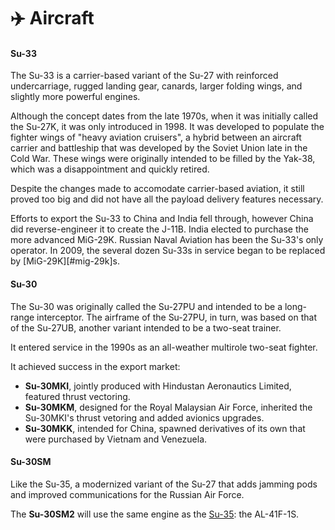 # ✈&#xfe0f; Aircraft

#### Su-33

The Su-33 is a carrier-based variant of the Su-27 with reinforced undercarriage, rugged landing gear, canards, larger folding wings, and slightly more powerful engines.

Although the concept dates from the late 1970s, when it was initially called the Su-27K, it was only introduced in 1998.
It was developed to populate the fighter wings of "heavy aviation cruisers", a hybrid between an aircraft carrier and battleship that was developed by the Soviet Union late in the Cold War.
These wings were originally intended to be filled by the Yak-38, which was a disappointment and quickly retired.

Despite the changes made to accomodate carrier-based aviation, it still proved too big and did not have all the payload delivery features necessary.

Efforts to export the Su-33 to China and India fell through, however China did reverse-engineer it to create the J-11B.
India elected to purchase the more advanced MiG-29K.
Russian Naval Aviation has been the Su-33's only operator.
In 2009, the several dozen Su-33s in service began to be replaced by [MiG-29K][#mig-29k]s.

#### Su-30

The Su-30 was originally called the Su-27PU and intended to be a long-range interceptor.
The airframe of the Su-27PU, in turn, was based on that of the Su-27UB, another variant intended to be a two-seat trainer.

It entered service in the 1990s as an all-weather multirole two-seat fighter.

It achieved success in the export market:

- **Su-30MKI**, jointly produced with Hindustan Aeronautics Limited, featured thrust vectoring.
- **Su-30MKM**, designed for the Royal Malaysian Air Force, inherited the Su-30MKI's thrust vetoring and added avionics upgrades.
- **Su-30MKK**, intended for China, spawned derivatives of its own that were purchased by Vietnam and Venezuela.

#### Su-30SM

Like the Su-35, a modernized variant of the Su-27 that adds jamming pods and improved communications for the Russian Air Force.

The **Su-30SM2** will use the same engine as the [Su-35](#su-35): the AL-41F-1S.